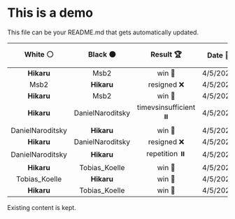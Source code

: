 # This is a demo

This file can be your README.md that gets automatically updated.

<!--START_SECTION:chessStats-->
<!-- Automatically generated with https://github.com/Balastrong/chess-stats-action -->

| White ⚪ | Black ⚫ | Result 🏆 | Date 📅 | Position 🗺️ |
|:---:|:---:|:---:|:---:|:---:|
| **Hikaru** | Msb2 | win 🥇 | 4/5/2023 | <a href="http://www.ee.unb.ca/cgi-bin/tervo/fen.pl?select=8/5pnp/6p1/p3R1k1/P7/7P/5P2/6K1 b - -">Link</a> |
| Msb2 | **Hikaru** | resigned ❌ | 4/5/2023 | <a href="http://www.ee.unb.ca/cgi-bin/tervo/fen.pl?select=8/5kp1/p7/1p6/1PbR4/3p3P/3R2PK/4N3 b - -">Link</a> |
| **Hikaru** | Msb2 | win 🥇 | 4/5/2023 | <a href="http://www.ee.unb.ca/cgi-bin/tervo/fen.pl?select=1K2Q3/1p6/p1q3pk/2P4p/8/8/5P2/8 b - -">Link</a> |
| **Hikaru** | DanielNaroditsky | timevsinsufficient ⏸️ | 4/5/2023 | <a href="http://www.ee.unb.ca/cgi-bin/tervo/fen.pl?select=8/5p2/1K6/3q4/8/4n1k1/8/8 b - -">Link</a> |
| DanielNaroditsky | **Hikaru** | win 🥇 | 4/5/2023 | <a href="http://www.ee.unb.ca/cgi-bin/tervo/fen.pl?select=3rk2r/1p3p2/p3p3/2Q1PpNp/3q1P2/7P/PP4PK/8 w k -">Link</a> |
| **Hikaru** | DanielNaroditsky | resigned ❌ | 4/5/2023 | <a href="http://www.ee.unb.ca/cgi-bin/tervo/fen.pl?select=8/6k1/5r2/4K2p/7P/1P4P1/P7/8 w - -">Link</a> |
| DanielNaroditsky | **Hikaru** | repetition ⏸️ | 4/5/2023 | <a href="http://www.ee.unb.ca/cgi-bin/tervo/fen.pl?select=5rk1/2q4p/R3Q1pP/np1p2N1/3P4/5NP1/p4P1K/8 b - -">Link</a> |
| **Hikaru** | Tobias_Koelle | win 🥇 | 4/5/2023 | <a href="http://www.ee.unb.ca/cgi-bin/tervo/fen.pl?select=2k5/7R/2Nn4/8/5K2/8/8/8 b - -">Link</a> |
| Tobias_Koelle | **Hikaru** | win 🥇 | 4/5/2023 | <a href="http://www.ee.unb.ca/cgi-bin/tervo/fen.pl?select=3r2k1/8/6p1/2b5/2P2P2/2K3PP/4p3/R2q3R w - -">Link</a> |
| **Hikaru** | Tobias_Koelle | win 🥇 | 4/5/2023 | <a href="http://www.ee.unb.ca/cgi-bin/tervo/fen.pl?select=2b1r3/5pk1/2B4p/r3P2P/p2P2N1/2p5/P4P2/R3R1K1 b - -">Link</a> |

<!--END_SECTION:chessStats-->

Existing content is kept.
